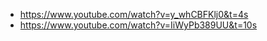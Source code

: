 - https://www.youtube.com/watch?v=y_whCBFKlj0&t=4s
- https://www.youtube.com/watch?v=IiWyPb389UU&t=10s
